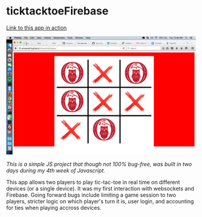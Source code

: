 # ticktacktoeFirebase

[Link to this app in action](http://emoreno619.github.io/ticktacktoeFirebase/)

<img src="./screenshot/tictactoe.png" alt="">

*This is a simple JS project that though not 100% bug-free, was built in two days during my 4th week of Javascript.*

This app allows two players to play tic-tac-toe in real time on different devices (or a single device). It was my first interaction with websockets and Firebase. Going forward bugs include limiting a game session to two players, stricter logic on which player's turn it is, user login, and accounting for ties when playing accross devices.
